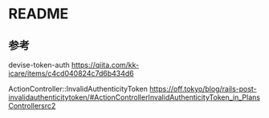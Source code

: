 # README

## 参考

devise-token-auth
https://qiita.com/kk-icare/items/c4cd040824c7d6b434d6

ActionController::InvalidAuthenticityToken
https://off.tokyo/blog/rails-post-invalidauthenticitytoken/#ActionControllerInvalidAuthenticityToken_in_PlansControllersrc2